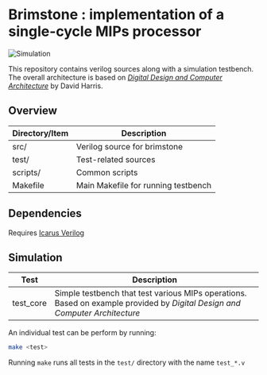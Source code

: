 # Brimstone : implementation of a single-cycle MIPs processor

![Simulation](https://github.com/Ang-Andrew/brimstone/workflows/simulation/badge.svg)

This repository contains verilog sources along with a simulation testbench. The overall architecture is based on [*Digital Design and Computer Architecture*](https://dl.acm.org/doi/book/10.5555/2381028) by David Harris.

## Overview

| Directory/Item | Description                         |
|----------------|-------------------------------------|
| src/           | Verilog source for brimstone        |
| test/          | Test-related sources                |
| scripts/       | Common scripts                      |
| Makefile       | Main Makefile for running testbench |

## Dependencies
Requires [Icarus Verilog](https://iverilog.fandom.com/wiki/Installation_Guide)

## Simulation

| Test      | Description                                                                                                                   |
|-----------|-------------------------------------------------------------------------------------------------------------------------------|
| test_core | Simple testbench that test various MIPs operations. Based on example provided by *Digital Design and Computer Architecture*   |

An individual test can be perform by running:
```bash
make <test>
```
Running `make` runs all tests in the `test/` directory with the name `test_*.v`
